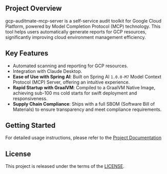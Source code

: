 ## Project Overview

gcp-auditmate-mcp-server is a self-service audit toolkit for Google Cloud Platform, powered by Model Completion Protocol (MCP) technology. This tool helps users automatically generate reports for GCP resources, significantly improving cloud environment management efficiency.

## Key Features

- Automated scanning and reporting for GCP resources.
- Integration with Claude Desktop.
- **Ease of Use with Spring AI**: Built on Spring AI `1.0.0-M7` Model Context Protocol (MCP) Server, offering an intuitive experience.
- **Rapid Startup with GraalVM**: Compiled to a GraalVM Native Image, achieving sub-100 ms cold starts for swift deployment and responsiveness.
- **Supply Chain Compliance**: Ships with a full SBOM (Software Bill of Materials) to ensure transparency and meet compliance requirements.

## Getting Started

For detailed usage instructions, please refer to the [Project Documentation](https://samzhu.github.io/gcp-auditmate-mcp-server/)

## License

This project is released under the terms of the [LICENSE](LICENSE).

